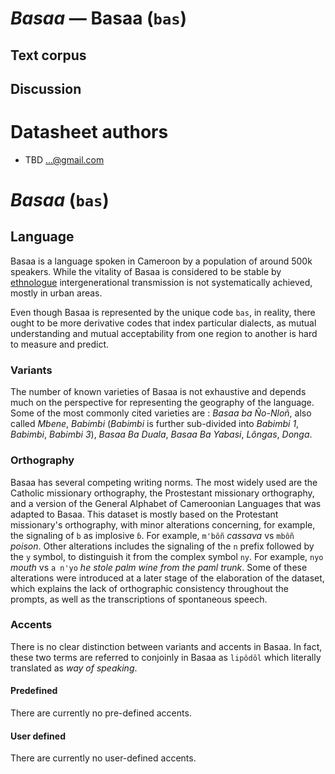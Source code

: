 # *Basaa* &mdash; Basaa (`bas`)

## Text corpus

## Discussion


# Datasheet authors

* TBD <...@gmail.com>

# *Basaa*  (`bas`)

## Language

Basaa is a language spoken in Cameroon by a population of around 500k speakers. While the vitality of Basaa is considered to be stable by [ethnologue](https://www.ethnologue.com/language/bas/) intergenerational transmission is not systematically achieved, mostly in urban areas.

Even though Basaa is represented by the unique code `bas`, in reality, there ought to be more derivative codes that index particular dialects, as mutual understanding and mutual acceptability from one region to another is hard to measure and predict.

### Variants
The number of known varieties of Basaa is not exhaustive and depends much on the perspective for representing the geography of the language. Some of the most commonly cited varieties are : *Basaa ba Ño-Nloñ*, also called *Mbene*, *Babimbi* (*Babimbi* is further sub-divided into *Babimbi 1*, *Babimbi*, *Babimbi 3*), *Basaa Ba Duala*, *Basaa Ba Yabasi*, *Lôngas*, *Donga*.

### Orthography
Basaa has several competing writing norms. The most widely used are the Catholic missionary orthography, the Prostestant missionary orthography, and a version of the General Alphabet of Cameroonian Languages that was adapted to Basaa. This dataset is mostly based on the Protestant missionary's orthography, with minor alterations concerning, for example, the signaling of `b` as implosive `ɓ`. For example, `m'bôñ` *cassava* vs `mbôñ` *poison*. Other alterations includes the signaling of the `n` prefix followed by the `y` symbol, to distinguish it from the complex symbol `ny`. For example, `nyo` *mouth* vs `a n'yo` *he stole palm wine from the paml trunk*. Some of these alterations were introduced at a later stage of the elaboration of the dataset, which explains the lack of orthographic consistency throughout the prompts, as well as the transcriptions of spontaneous speech.

### Accents
There is no clear distinction between variants and accents in Basaa. In fact, these two terms are referred to conjoinly in Basaa as `lipôdôl` which literally translated as *way of speaking*.

#### Predefined

There are currently no pre-defined accents.

#### User defined

There are currently no user-defined accents.